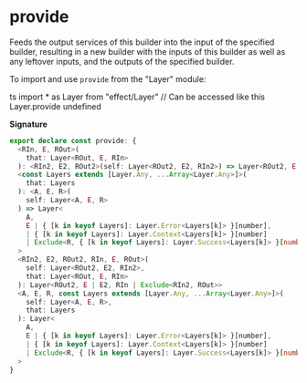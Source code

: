 # provide

Feeds the output services of this builder into the input of the specified
builder, resulting in a new builder with the inputs of this builder as
well as any leftover inputs, and the outputs of the specified builder.

To import and use `provide` from the "Layer" module:

ts
import \* as Layer from "effect/Layer"
// Can be accessed like this
Layer.provide
undefined

**Signature**

```ts
export declare const provide: {
  <RIn, E, ROut>(
    that: Layer<ROut, E, RIn>
  ): <RIn2, E2, ROut2>(self: Layer<ROut2, E2, RIn2>) => Layer<ROut2, E | E2, RIn | Exclude<RIn2, ROut>>
  <const Layers extends [Layer.Any, ...Array<Layer.Any>]>(
    that: Layers
  ): <A, E, R>(
    self: Layer<A, E, R>
  ) => Layer<
    A,
    E | { [k in keyof Layers]: Layer.Error<Layers[k]> }[number],
    | { [k in keyof Layers]: Layer.Context<Layers[k]> }[number]
    | Exclude<R, { [k in keyof Layers]: Layer.Success<Layers[k]> }[number]>
  >
  <RIn2, E2, ROut2, RIn, E, ROut>(
    self: Layer<ROut2, E2, RIn2>,
    that: Layer<ROut, E, RIn>
  ): Layer<ROut2, E | E2, RIn | Exclude<RIn2, ROut>>
  <A, E, R, const Layers extends [Layer.Any, ...Array<Layer.Any>]>(
    self: Layer<A, E, R>,
    that: Layers
  ): Layer<
    A,
    E | { [k in keyof Layers]: Layer.Error<Layers[k]> }[number],
    | { [k in keyof Layers]: Layer.Context<Layers[k]> }[number]
    | Exclude<R, { [k in keyof Layers]: Layer.Success<Layers[k]> }[number]>
  >
}
```
